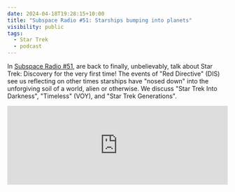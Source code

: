 ```yaml
---
date: 2024-04-18T19:28:15+10:00
title: "Subspace Radio #51: Starships bumping into planets"
visibility: public
tags:
  - Star Trek
  - podcast
---
```


In [Subspace Radio #51](https://www.subspace.fm/episodes/episode-51-starships-bumping-into-planets-dis-5x01-red-directive-dis-5x02-under-the-twin-moons), are back to finally, unbelievably, talk about Star Trek: Discovery for the very first time! The events of "Red Directive" (DIS) see us reflecting on other times starships have "nosed down" into the unforgiving soil of a world, alien or otherwise. We discuss "Star Trek Into Darkness", "Timeless" (VOY), and "Star Trek Generations".

<iframe width="100%" height="180" frameborder="no" scrolling="no" seamless="" src="https://share.transistor.fm/e/37773313"></iframe>
